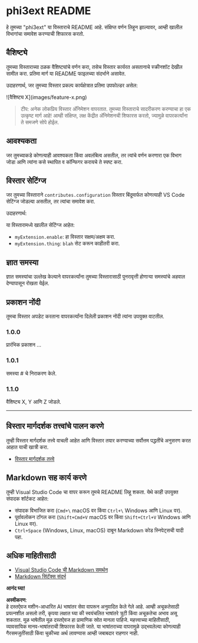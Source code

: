 # phi3ext README

हे तुमच्या "phi3ext" या विस्ताराचे README आहे. संक्षिप्त वर्णन लिहून झाल्यावर, आम्ही खालील विभागांचा समावेश करण्याची शिफारस करतो.

## वैशिष्ट्ये

तुमच्या विस्ताराच्या ठळक वैशिष्ट्यांचे वर्णन करा, तसेच विस्तार कार्यरत असतानाचे स्क्रीनशॉट देखील सामील करा. प्रतिमा मार्ग या README फाइलच्या संदर्भाने असावेत.

उदाहरणार्थ, जर तुमच्या विस्तार प्रकल्प कार्यक्षेत्रात प्रतिमा उपफोल्डर असेल:

\!\[वैशिष्ट्य X\]\(images/feature-x.png\)

> टीप: अनेक लोकप्रिय विस्तार अ‍ॅनिमेशन वापरतात. तुमच्या विस्ताराचे सादरीकरण करण्याचा हा एक उत्कृष्ट मार्ग आहे! आम्ही संक्षिप्त, लक्ष केंद्रीत अ‍ॅनिमेशनची शिफारस करतो, ज्यामुळे वापरकर्त्यांना ते समजणे सोपे होईल.

## आवश्यकता

जर तुमच्याकडे कोणत्याही आवश्यकता किंवा अवलंबित्व असतील, तर त्यांचे वर्णन करणारा एक विभाग जोडा आणि त्यांना कसे स्थापित व कॉन्फिगर करायचे ते स्पष्ट करा.

## विस्तार सेटिंग्ज

जर तुमच्या विस्ताराने `contributes.configuration` विस्तार बिंदूमार्फत कोणत्याही VS Code सेटिंग्ज जोडल्या असतील, तर त्यांचा समावेश करा.

उदाहरणार्थ:

या विस्तारामध्ये खालील सेटिंग्ज आहेत:

* `myExtension.enable`: हा विस्तार सक्षम/अक्षम करा.
* `myExtension.thing`: `blah` सेट करून काहीतरी करा.

## ज्ञात समस्या

ज्ञात समस्यांचा उल्लेख केल्याने वापरकर्त्यांना तुमच्या विस्तारासाठी पुनरावृत्ती होणाऱ्या समस्यांचे अहवाल देण्यापासून रोखता येईल.

## प्रकाशन नोंदी

तुमचा विस्तार अपडेट करताना वापरकर्त्यांना दिलेली प्रकाशन नोंदी त्यांना उपयुक्त वाटतील.

### 1.0.0

प्रारंभिक प्रकाशन ...

### 1.0.1

समस्या # चे निराकरण केले.

### 1.1.0

वैशिष्ट्य X, Y आणि Z जोडले.

---

## विस्तार मार्गदर्शक तत्त्वांचे पालन करणे

तुम्ही विस्तार मार्गदर्शक तत्त्वे वाचली आहेत आणि विस्तार तयार करण्याच्या सर्वोत्तम पद्धतींचे अनुसरण करत आहात याची खात्री करा.

* [विस्तार मार्गदर्शक तत्त्वे](https://code.visualstudio.com/api/references/extension-guidelines?WT.mc_id=aiml-137032-kinfeylo)

## Markdown सह कार्य करणे

तुम्ही Visual Studio Code चा वापर करून तुमचे README लिहू शकता. येथे काही उपयुक्त संपादक शॉर्टकट आहेत:

* संपादक विभाजित करा (`Cmd+\` macOS वर किंवा `Ctrl+\` Windows आणि Linux वर).
* पूर्वावलोकन टॉगल करा (`Shift+Cmd+V` macOS वर किंवा `Shift+Ctrl+V` Windows आणि Linux वर).
* `Ctrl+Space` (Windows, Linux, macOS) दाबून Markdown कोड स्निपेट्सची यादी पहा.

## अधिक माहितीसाठी

* [Visual Studio Code ची Markdown समर्थन](http://code.visualstudio.com/docs/languages/markdown?WT.mc_id=aiml-137032-kinfeylo)
* [Markdown सिंटॅक्स संदर्भ](https://help.github.com/articles/markdown-basics/)

**आनंद घ्या!**

**अस्वीकरण**:  
हे दस्तऐवज मशीन-आधारित AI भाषांतर सेवा वापरून अनुवादित केले गेले आहे. आम्ही अचूकतेसाठी प्रयत्नशील असलो तरी, कृपया लक्षात घ्या की स्वयंचलित भाषांतरे त्रुटी किंवा अचूकतेचा अभाव असू शकतात. मूळ भाषेतील मूळ दस्तऐवज हा प्रामाणिक स्रोत मानला पाहिजे. महत्त्वाच्या माहितीसाठी, व्यावसायिक मानव-भाषांतराची शिफारस केली जाते. या भाषांतराच्या वापरामुळे उद्भवलेल्या कोणत्याही गैरसमजुतींसाठी किंवा चुकीच्या अर्थ लावण्यास आम्ही जबाबदार राहणार नाही.